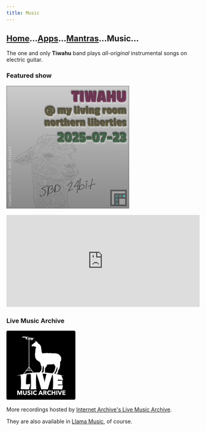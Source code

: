 ```yaml
---
title: Music
---
```


## [Home]...[Apps]...[Mantras]...Music...

The one and only **Tiwahu** band plays *all-original* instrumental songs on electric guitar.

### Featured show

[![Tiwahu Live at My Living Room, Northern Liberties on 2025-07-23](tiwahu2025-07-23.sbd.flac24.jpg)](https://archive.org/details/tiwahu2025-07-23.sbd.flac24)

<iframe src="https://archive.org/embed/tiwahu2025-07-23.sbd.flac24&playlist=1" width="100%" height="240" frameborder="0" webkitallowfullscreen="true" mozallowfullscreen="true" allowfullscreen></iframe>

### Live Music Archive

[![Live Music Archive llama logo](ia-lma.png)][ia-tiwahu]

More recordings hosted by [Internet Archive's Live Music Archive][ia-tiwahu].

They are also available in [Llama Music][llama music], of course.

[home]: ../index.md
[apps]: ../apps/index.md
[mantras]: ../mantras/index.md
[music]: ../music/index.md

[llama music]: ../apps/llama-music/index.md
[ia-tiwahu]: https://archive.org/details/Tiwahu?sort=-date
